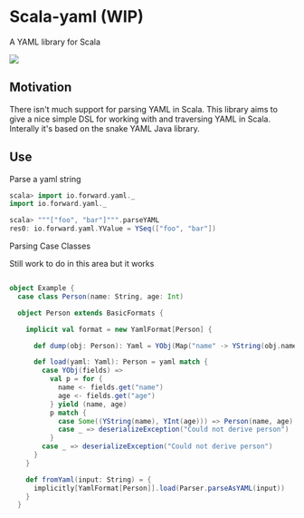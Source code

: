 # Scala-yaml (WIP)

A YAML library for Scala

![](https://api.travis-ci.org/owainlewis/scala-yaml.svg)

## Motivation

There isn't much support for parsing YAML in Scala. This library aims to give a nice simple DSL for working with and
traversing YAML in Scala. Interally it's based on the snake YAML Java library.

## Use

Parse a yaml string

```scala
scala> import io.forward.yaml._
import io.forward.yaml._

scala> """["foo", "bar"]""".parseYAML
res0: io.forward.yaml.YValue = YSeq(["foo", "bar"])
```

Parsing Case Classes

Still work to do in this area but it works

```scala

object Example {
  case class Person(name: String, age: Int)

  object Person extends BasicFormats {

    implicit val format = new YamlFormat[Person] {

      def dump(obj: Person): Yaml = YObj(Map("name" -> YString(obj.name), "age" -> YInt(obj.age)))

      def load(yaml: Yaml): Person = yaml match {
        case YObj(fields) =>
          val p = for {
            name <- fields.get("name")
            age <- fields.get("age")
          } yield (name, age)
          p match {
            case Some((YString(name), YInt(age))) => Person(name, age)
            case _ => deserializeException("Could not derive person")
          }
        case _ => deserializeException("Could not derive person")
      }
    }

    def fromYaml(input: String) = {
      implicitly[YamlFormat[Person]].load(Parser.parseAsYAML(input))
    }
  }

```


